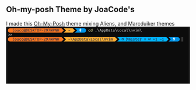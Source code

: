 ## Oh-my-posh Theme by JoaCode's
I made this [Oh-My-Posh](ohmyposh.dev) theme mixing Aliens, and Marcduiker themes
![This is how my theme looks like](https://github.com/JoakoV3/oh-my-posh_theme/blob/main/ohmyposhtheme.png?raw=true)
